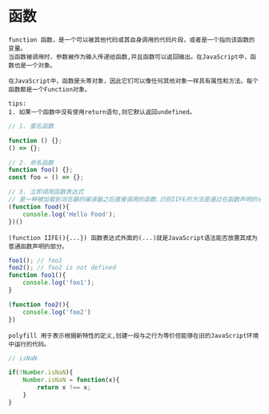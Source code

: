 # 函数
	
	function 函数，是一个可以被其他代码或其自身调用的代码片段，或者是一个指向该函数的变量。
	当函数被调用时，参数被作为输入传递给函数,并且函数可以返回输出。在JavaScript中，函数也是一个对象。
	
	在JavaScript中，函数是头等对象，因此它们可以像任何其他对象一样具有属性和方法。每个函数都是一个Function对象。
	
	tips:
	1. 如果一个函数中没有使用return语句,则它默认返回undefined。

```js
// 1. 匿名函数

function () {};
() => {};

// 2. 命名函数
function foo() {};
const foo = () => {};

// 3. 立即调用函数表达式
// 是一种被加载到浏览器的编译器之后直接调用的函数.识别IIFE的方法是通过在函数声明的末尾定位额外的左和右括号。
(function food(){
    console.log('Hello Food');
})()
```

    (function IIFE(){...}) 函数表达式外面的(...)就是JavaScript语法能否放置其成为普通函数声明的部分。
```js
foo1(); // foo1
foo2(); // foo2 is not defined
function foo1(){
    console.log('foo1');
}

(function foo2(){
    console.log('foo2')
})
```
    
    polyfill 用于表示根据新特性的定义,创建一段与之行为等价但能够在旧的JavaScript环境中运行的代码。
```js
// isNaN

if(!Number.isNaN){
    Number.isNaN = function(x){
        return x !== x;
    }
}
```











